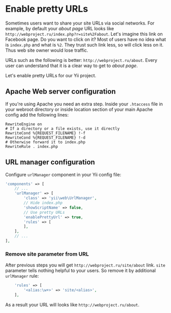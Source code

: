 Enable pretty URLs
==================

Sometimes users want to share your site URLs via social networks. For example, by default your *about page* URL looks
like `http://webproject.ru/index.php?r=site%2Fabout`. Let's imagine this link on Facebook page. Do you want to click
on it? Most of users have no idea what is `index.php` and what is `%2`. They trust such link less, so will click less
on it. Thus web site owner would lose traffic.

URLs such as the following is better: `http://webproject.ru/about`. Every user can understand that it is a clear way
to get to *about page*.

Let's enable pretty URLs for our Yii project.


## Apache Web server configuration

If you're using Apache you need an extra step. Inside your `.htaccess` file in your webroot directory or inside location
section of your main Apache config add the following lines:

```
RewriteEngine on
# If a directory or a file exists, use it directly
RewriteCond %{REQUEST_FILENAME} !-f
RewriteCond %{REQUEST_FILENAME} !-d
# Otherwise forward it to index.php
RewriteRule . index.php
```


## URL manager configuration

Configure `urlManager` component in your Yii config file:

```php
'components' => [
    // ...
    'urlManager' => [
        'class' => 'yii\web\UrlManager',
        // Hide index.php
        'showScriptName' => false,
        // Use pretty URLs
        'enablePrettyUrl' => true,
        'rules' => [
        ],
    ],
    // ...
],
```

### Remove site parameter from URL

After previous steps you will get `http://webproject.ru/site/about` link. `site` parameter tells nothing helpful to
your users. So remove it by additional `urlManager` rule:

```php
    'rules' => [
        '<alias:\w+>' => 'site/<alias>',
    ],
```

As a result your URL will looks like `http://webproject.ru/about`.

